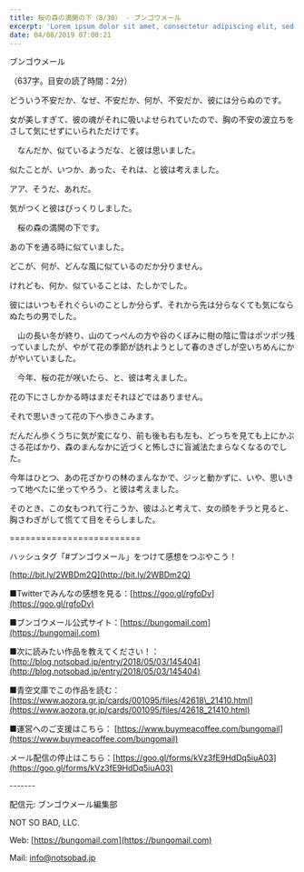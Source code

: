 ```yaml
---
title: 桜の森の満開の下（8/30） - ブンゴウメール
excerpt: 'Lorem ipsum dolor sit amet, consectetur adipiscing elit, sed do eiusmod tempor incididunt ut labore et dolore magna aliqua. Praesent elementum facilisis leo vel fringilla est ullamcorper eget. At imperdiet dui accumsan sit amet nulla facilisi morbi tempus.'
date: 04/08/2019 07:00:21
---
```


ブンゴウメール

（637字。目安の読了時間：2分）

どういう不安だか、なぜ、不安だか、何が、不安だか、彼には分らぬのです。

女が美しすぎて、彼の魂がそれに吸いよせられていたので、胸の不安の波立ちをさして気にせずにいられただけです。

　なんだか、似ているようだな、と彼は思いました。

似たことが、いつか、あった、それは、と彼は考えました。

アア、そうだ、あれだ。

気がつくと彼はびっくりしました。

　桜の森の満開の下です。

あの下を通る時に似ていました。

どこが、何が、どんな風に似ているのだか分りません。

けれども、何か、似ていることは、たしかでした。

彼にはいつもそれぐらいのことしか分らず、それから先は分らなくても気にならぬたちの男でした。

　山の長い冬が終り、山のてっぺんの方や谷のくぼみに樹の陰に雪はポツポツ残っていましたが、やがて花の季節が訪れようとして春のきざしが空いちめんにかがやいていました。

　今年、桜の花が咲いたら、と、彼は考えました。

花の下にさしかかる時はまだそれほどではありません。

それで思いきって花の下へ歩きこみます。

だんだん歩くうちに気が変になり、前も後も右も左も、どっちを見ても上にかぶさる花ばかり、森のまんなかに近づくと怖しさに盲滅法たまらなくなるのでした。

今年はひとつ、あの花ざかりの林のまんなかで、ジッと動かずに、いや、思いきって地べたに坐ってやろう、と彼は考えました。

そのとき、この女もつれて行こうか、彼はふと考えて、女の顔をチラと見ると、胸さわぎがして慌てて目をそらしました。

\=========================

ハッシュタグ「#ブンゴウメール」をつけて感想をつぶやこう！　

[http://bit.ly/2WBDm2Q](http://bit.ly/2WBDm2Q)

■Twitterでみんなの感想を見る：[https://goo.gl/rgfoDv](https://goo.gl/rgfoDv)

■ブンゴウメール公式サイト：[https://bungomail.com](https://bungomail.com)

■次に読みたい作品を教えてください！：[http://blog.notsobad.jp/entry/2018/05/03/145404](http://blog.notsobad.jp/entry/2018/05/03/145404)

■青空文庫でこの作品を読む：[https://www.aozora.gr.jp/cards/001095/files/42618\_21410.html](https://www.aozora.gr.jp/cards/001095/files/42618_21410.html)

■運営へのご支援はこちら： [https://www.buymeacoffee.com/bungomail](https://www.buymeacoffee.com/bungomail)

メール配信の停止はこちら：[https://goo.gl/forms/kVz3fE9HdDq5iuA03](https://goo.gl/forms/kVz3fE9HdDq5iuA03)

\-------

配信元: ブンゴウメール編集部

NOT SO BAD, LLC.

Web: [https://bungomail.com](https://bungomail.com)

Mail: info@notsobad.jp
